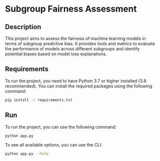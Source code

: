 # Subgroup Fairness Assessment

## Description
This project aims to assess the fairness of machine learning models in terms of subgroup predictive bias. It provides tools and metrics to evaluate the performance of models across different subgroups and identify potential biases based on model loss explanations.

## Requirements
To run the project, you need to have Python 3.7 or higher installed (3.8 recommended). You can install the required packages using the following command:
```bash
pip install -r requirements.txt
```

## Run
To run the project, you can use the following command:
```bash
python app.py
```

To see all available options, you can use the CLI:
```bash
python app.py --help
```